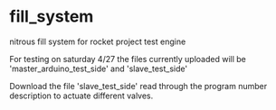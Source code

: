 # fill_system
nitrous fill system for rocket project test engine

For testing on saturday 4/27 the files currently uploaded will be 'master_arduino_test_side' and 'slave_test_side'

Download the file 'slave_test_side' read through the program number description to actuate different valves.

